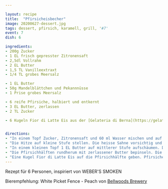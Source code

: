 ```yaml
---

layout: recipe
title:  "Pfirsicheisbecher"
image: 20200627-dessert.jpg
tags: dessert, pfirsich, karamell, grill, '#7'
event: 7
dish: 6

ingredients:
- 200g Zucker
- 1 EL frisch gepresster Zitronensaft
- 2,5dl Vollrahm
- 2 EL Butter
- 1,5 TL Vanilleextraxt
- 1/4 TL grobes Meersalz

- 1 EL Butter
- 50g Mandelblättchen und Pekannnüsse
- 1 Prise grobes Meersalz

- 6 reife Pfirsiche, halbiert und entkernt
- 3 EL Butter, zerlassen
- 2 TL Zucker

- 6 Kugeln Fior di Latte Eis aus der [Gelateria di Berna](https://gelateriadiberna.ch)


directions:
- "In einem Topf Zucker, Zitronensaft und 60 ml Wasser mischen und auf hoher Stufe unter ständigem Rühren erhitzen, bis es an den Rändern heftig blubert. Ab jetzt nicht mehr rühren, sondern den Sirup 5 bis 10 Min. kochen lassen, bis er dunkel wie Kupfer ist und zu rauchen beginnt. Achtung: Der Zeitpunkt ist sehr entscheidend für den Geschmack (riecht sehr schell verbrannt). Schwenken Sie dabei den Topf hin und her, damit der Karamell gleichmässig bräunt."
- "Die Hitze auf kleine Stufe stellen. Die heisse Sahne vorsichtig und langsam unterrühren (Achtung heisse Spritzer). Den Topf vom Herd nehmen. Butterwürfel, Vanilleextrakt und Salz hinzufügen und glatt rühren. Die Sauce mind. 30 Min. abkühlen lassen. Dann in einem verschlossenen Gefäss etwa 2 Std. kalt stellen, bis die Karamellsauce gut gekühlt und eingedickt ist."
- "In einem kleinen Topf 1 EL Butter auf mittlerer Stufe aufschäumen. Die Nusshälften darin in etwa 2 Min. hellbraun anrösten. Vom Herd nehmen. Die Nüsse abkühlen lassen, dann grob hacken. In einer Schüssel mit Salz mischen."
- "Die Pfirsichhälften rundherum mit zerlassener Butter bepinseln. Die Pfirsichhälften mit den Schnittflächen nach unten auf den Grillrost setzen und über direkter schwacher bis mittlerer Hitze bei geschlossenem Deckel etwa 5 Min. grillen, bis die Schnittflächen leicht gebräunt sind. Pfirsiche wenden und Schnittflächen mit Zucker bestreuen. 3-5 Min. weitergrillen bis die Früchte weich sind."
- "Eine Kugel Fior di Latte Eis auf die Pfirsichhälfte geben. Pfirsiche und Eis mit ein wenig Karamellsauce überziehen, mit den gehackten Nüssen bestreuen. Sofort servieren."
---
```


Rezept für 6 Personen, inspiriert von WEBER'S SMOKEN

Bierempfehlung: White Picket Fence - Peach von [Bellwoods Brewery](https://www.bellwoodsbrewery.com)
